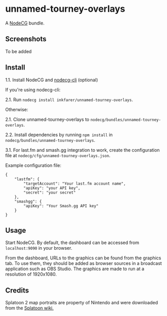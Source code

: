 # unnamed-tourney-overlays

A [NodeCG](http://github.com/nodecg/nodecg) bundle.

## Screenshots

To be added

## Install

1.1. Install NodeCG and [nodecg-cli](https://github.com/nodecg/nodecg-cli) (optional)

If you're using nodecg-cli:

2.1. Run `nodecg install inkfarer/unnamed-tourney-overlays`.

Otherwise:

2.1. Clone unnamed-tourney-overlays to `nodecg/bundles/unnamed-tourney-overlays`.

2.2. Install dependencies by running `npm install` in `nodecg/bundles/unnamed-tourney-overlays`.

3.1. For last.fm and smash.gg integration to work, create the configuration file at `nodecg/cfg/unnamed-tourney-overlays.json`.

Example configuration file:
```
{
	"lastfm": {
		"targetAccount": "Your last.fm account name",
		"apiKey": "your API key",
		"secret": "your secret"
	},
	"smashgg": {
		"apiKey": "Your Smash.gg API key"
	}
}
```

## Usage

Start NodeCG. By default, the dashboard can be accessed from `localhost:9090` in your browser.

From the dashboard, URLs to the graphics can be found from the graphics tab. To use them, they should be added as browser sources in a broadcast application such as OBS Studio. The graphics are made to run at a resolution of 1920x1080.

## Credits

Splatoon 2 map portraits are property of Nintendo and were downloaded from the [Splatoon wiki.](https://splatoonwiki.org/)